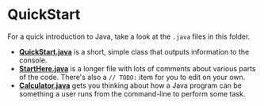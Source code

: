 # QuickStart

For a quick introduction to Java, take a look at the `.java` files in this folder.

- [**QuickStart.java**](./QuickStart.java) is a short, simple class that outputs information to the console.
- [**StartHere.java**](./StartHere.java) is a longer file with lots of comments about various parts of the code. There's also a `// TODO:` item for you to edit on your own.
- [**Calculator.java**](./Calculator.java) gets you thinking about how a Java program can be something a user runs from the command-line to perform some task.
